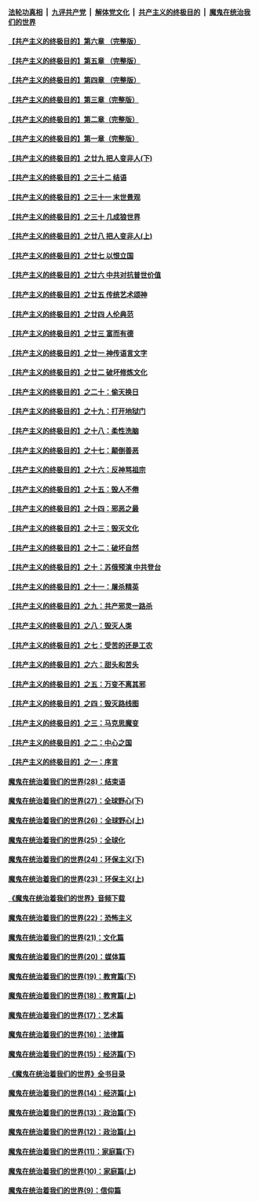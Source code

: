 ####  [法轮功真相](../../../../basic/blob/master/README.md?t=10191913) &nbsp;|&nbsp; [九评共产党](../../../../9ping.md/blob/master/README.md?t=10191913) &nbsp;|&nbsp; [解体党文化](../../../../jtdwh.md/blob/master/README.md?t=10191913)  &nbsp;|&nbsp; [共产主义的终极目的](../../../../gczydzjmd.md/blob/master/README.md?t=10191913) &nbsp;|&nbsp; [魔鬼在统治我们的世界](../../../../mgztzwmdsj.md/blob/master/README.md?t=10191913) 

#### [【共产主义的终极目的】第六章 （完整版）](../pages/nsc422/n11428913.md?t=10191913) 

#### [【共产主义的终极目的】第五章 （完整版）](../pages/nsc422/n11428912.md?t=10191913) 

#### [【共产主义的终极目的】第四章 （完整版）](../pages/nsc422/n11428907.md?t=10191913) 

#### [【共产主义的终极目的】第三章（完整版）](../pages/nsc422/n11428848.md?t=10191913) 

#### [【共产主义的终极目的】第二章（完整版）](../pages/nsc422/n11428831.md?t=10191913) 

#### [【共产主义的终极目的】第一章（完整版）](../pages/nsc422/n11417651.md?t=10191913) 

#### [【共产主义的终极目的】之廿九 把人变非人(下)](../pages/nsc422/n11344140.md?t=10191913) 

#### [【共产主义的终极目的】之三十二 结语](../pages/nsc422/n11360535.md?t=10191913) 

#### [【共产主义的终极目的】之三十一 末世景观](../pages/nsc422/n11351129.md?t=10191913) 

#### [【共产主义的终极目的】之三十 几成狼世界](../pages/nsc422/n11348280.md?t=10191913) 

#### [【共产主义的终极目的】之廿八 把人变非人(上)](../pages/nsc422/n11340492.md?t=10191913) 

#### [【共产主义的终极目的】之廿七 以恨立国](../pages/nsc422/n11336944.md?t=10191913) 

#### [【共产主义的终极目的】之廿六 中共对抗普世价值](../pages/nsc422/n11324785.md?t=10191913) 

#### [【共产主义的终极目的】之廿五 传统艺术颂神](../pages/nsc422/n11296396.md?t=10191913) 

#### [【共产主义的终极目的】之廿四 人伦典范](../pages/nsc422/n11296397.md?t=10191913) 

#### [【共产主义的终极目的】之廿三 富而有德](../pages/nsc422/n11283598.md?t=10191913) 

#### [【共产主义的终极目的】之廿一 神传语言文字](../pages/nsc422/n11263265.md?t=10191913) 

#### [【共产主义的终极目的】之廿二 破坏修炼文化](../pages/nsc422/n11245728.md?t=10191913) 

#### [【共产主义的终极目的】之二十：偷天换日](../pages/nsc422/n11238846.md?t=10191913) 

#### [【共产主义的终极目的】之十九：打开地狱门](../pages/nsc422/n11206376.md?t=10191913) 

#### [【共产主义的终极目的】之十八：柔性洗脑](../pages/nsc422/n11199994.md?t=10191913) 

#### [【共产主义的终极目的】之十七：颠倒善恶](../pages/nsc422/n11179782.md?t=10191913) 

#### [【共产主义的终极目的】之十六：反神骂祖宗](../pages/nsc422/n11166798.md?t=10191913) 

#### [【共产主义的终极目的】之十五：毁人不倦](../pages/nsc422/n11166792.md?t=10191913) 

#### [【共产主义的终极目的】之十四：邪恶之最](../pages/nsc422/n11150249.md?t=10191913) 

#### [【共产主义的终极目的】之十三：毁灭文化](../pages/nsc422/n11135227.md?t=10191913) 

#### [【共产主义的终极目的】之十二：破坏自然](../pages/nsc422/n11135214.md?t=10191913) 

#### [【共产主义的终极目的】之十：苏俄预演 中共登台](../pages/nsc422/n11118424.md?t=10191913) 

#### [【共产主义的终极目的】之十一：屠杀精英](../pages/nsc422/n11118442.md?t=10191913) 

#### [【共产主义的终极目的】之九：共产邪灵一路杀](../pages/nsc422/n11114139.md?t=10191913) 

#### [【共产主义的终极目的】之八：毁灭人类](../pages/nsc422/n11108503.md?t=10191913) 

#### [【共产主义的终极目的】之七：受苦的还是工农](../pages/nsc422/n11101809.md?t=10191913) 

#### [【共产主义的终极目的】之六：甜头和苦头](../pages/nsc422/n11096971.md?t=10191913) 

#### [【共产主义的终极目的】之五：万变不离其邪](../pages/nsc422/n11091285.md?t=10191913) 

#### [【共产主义的终极目的】之四：毁灭路线图](../pages/nsc422/n11086284.md?t=10191913) 

#### [【共产主义的终极目的】之三：马克思魔变](../pages/nsc422/n11061941.md?t=10191913) 

#### [【共产主义的终极目的】之二：中心之国](../pages/nsc422/n11047728.md?t=10191913) 

#### [【共产主义的终极目的】之一：序言](../pages/nsc422/n11086077.md?t=10191913) 

#### [魔鬼在统治着我们的世界(28)：结束语](../pages/nsc422/n10936246.md?t=10191913) 

#### [魔鬼在统治着我们的世界(27)：全球野心(下)](../pages/nsc422/n10928319.md?t=10191913) 

#### [魔鬼在统治着我们的世界(26)：全球野心(上)](../pages/nsc422/n10900318.md?t=10191913) 

#### [魔鬼在统治着我们的世界(25)：全球化](../pages/nsc422/n10788205.md?t=10191913) 

#### [魔鬼在统治着我们的世界(24)：环保主义(下)](../pages/nsc422/n10695307.md?t=10191913) 

#### [魔鬼在统治着我们的世界(23)：环保主义(上)](../pages/nsc422/n10688613.md?t=10191913) 

#### [《魔鬼在统治着我们的世界》音频下载](../pages/nsc422/n10635553.md?t=10191913) 

#### [魔鬼在统治着我们的世界(22)：恐怖主义](../pages/nsc422/n10614727.md?t=10191913) 

#### [魔鬼在统治着我们的世界(21)：文化篇](../pages/nsc422/n10597706.md?t=10191913) 

#### [魔鬼在统治着我们的世界(20)：媒体篇](../pages/nsc422/n10586579.md?t=10191913) 

#### [魔鬼在统治着我们的世界(19)：教育篇(下)](../pages/nsc422/n10564808.md?t=10191913) 

#### [魔鬼在统治着我们的世界(18)：教育篇(上)](../pages/nsc422/n10526970.md?t=10191913) 

#### [魔鬼在统治着我们的世界(17)：艺术篇](../pages/nsc422/n10499093.md?t=10191913) 

#### [魔鬼在统治着我们的世界(16)：法律篇](../pages/nsc422/n10485969.md?t=10191913) 

#### [魔鬼在统治着我们的世界(15)：经济篇(下)](../pages/nsc422/n10469975.md?t=10191913) 

#### [《魔鬼在统治着我们的世界》全书目录](../pages/nsc422/n10464261.md?t=10191913) 

#### [魔鬼在统治着我们的世界(14)：经济篇(上)](../pages/nsc422/n10457370.md?t=10191913) 

#### [魔鬼在统治着我们的世界(13)：政治篇(下)](../pages/nsc422/n10448270.md?t=10191913) 

#### [魔鬼在统治着我们的世界(12)：政治篇(上)](../pages/nsc422/n10444576.md?t=10191913) 

#### [魔鬼在统治着我们的世界(11)：家庭篇(下)](../pages/nsc422/n10440961.md?t=10191913) 

#### [魔鬼在统治着我们的世界(10)：家庭篇(上)](../pages/nsc422/n10435448.md?t=10191913) 

#### [魔鬼在统治着我们的世界(9)：信仰篇](../pages/nsc422/n10432159.md?t=10191913) 

